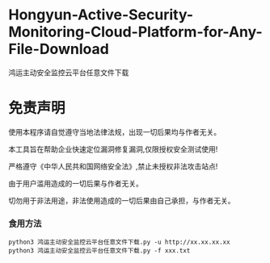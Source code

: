 # Hongyun-Active-Security-Monitoring-Cloud-Platform-for-Any-File-Download
鸿运主动安全监控云平台任意文件下载

# 免责声明
使用本程序请自觉遵守当地法律法规，出现一切后果均与作者无关。

本工具旨在帮助企业快速定位漏洞修复漏洞,仅限授权安全测试使用!

严格遵守《中华人民共和国网络安全法》,禁止未授权非法攻击站点!

由于用户滥用造成的一切后果与作者无关。

切勿用于非法用途，非法使用造成的一切后果由自己承担，与作者无关。

### 食用方法

```
python3 鸿运主动安全监控云平台任意文件下载.py -u http://xx.xx.xx.xx
python3 鸿运主动安全监控云平台任意文件下载.py -f xxx.txt
```

